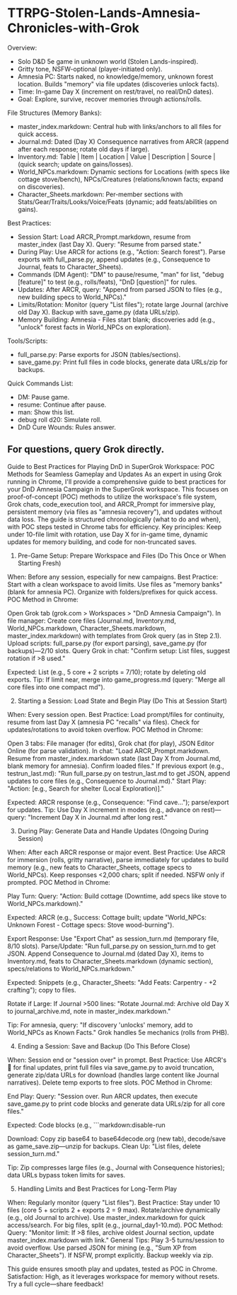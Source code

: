 # TTRPG-Stolen-Lands-Amnesia-Chronicles-with-Grok

Overview:
- Solo D&D 5e game in unknown world (Stolen Lands-inspired).
- Gritty tone, NSFW-optional (player-initiated only).
- Amnesia PC: Starts naked, no knowledge/memory, unknown forest location. Builds "memory" via file updates (discoveries unlock facts).
- Time: In-game Day X (increment on rest/travel, no real/DnD dates).
- Goal: Explore, survive, recover memories through actions/rolls.

File Structures (Memory Banks):
- master_index.markdown: Central hub with links/anchors to all files for quick access.
- Journal.md: Dated (Day X) Consequence narratives from ARCR (append after each response; rotate old days if large).
- Inventory.md: Table | Item | Location | Value | Description | Source | (quick search; update on gains/losses).
- World_NPCs.markdown: Dynamic sections for Locations (with specs like cottage stove/bench), NPCs/Creatures (relations/known facts; expand on discoveries).
- Character_Sheets.markdown: Per-member sections with Stats/Gear/Traits/Looks/Voice/Feats (dynamic; add feats/abilities on gains).

Best Practices:
- Session Start: Load ARCR_Prompt.markdown, resume from master_index (last Day X). Query: "Resume from parsed state."
- During Play: Use ARCR for actions (e.g., "Action: Search forest"). Parse exports with full_parse.py, append updates (e.g., Consequence to Journal, feats to Character_Sheets).
- Commands (DM Agent): "DM" to pause/resume, "man" for list, "debug [feature]" to test (e.g., rolls/feats), "DnD [question]" for rules.
- Updates: After ARCR, query: "Append from parsed JSON to files (e.g., new building specs to World_NPCs)."
- Limits/Rotation: Monitor (query "List files"); rotate large Journal (archive old Day X). Backup with save_game.py (data URLs/zip).
- Memory Building: Amnesia - Files start blank; discoveries add (e.g., "unlock" forest facts in World_NPCs on exploration).

Tools/Scripts:
- full_parse.py: Parse exports for JSON (tables/sections).
- save_game.py: Print full files in code blocks, generate data URLs/zip for backups.

Quick Commands List:
- DM: Pause game.
- resume: Continue after pause.
- man: Show this list.
- debug roll d20: Simulate roll.
- DnD Cure Wounds: Rules answer.

For questions, query Grok directly.
---
Guide to Best Practices for Playing DnD in SuperGrok Workspace: POC Methods for Seamless Gameplay and Updates
As an expert in using Grok running in Chrome, I'll provide a comprehensive guide to best practices for your DnD Amnesia Campaign in the SuperGrok workspace. This focuses on proof-of-concept (POC) methods to utilize the workspace's file system, Grok chats, code_execution tool, and ARCR_Prompt for immersive play, persistent memory (via files as "amnesia recovery"), and updates without data loss. The guide is structured chronologically (what to do and when), with POC steps tested in Chrome tabs for efficiency. Key principles: Keep under 10-file limit with rotation, use Day X for in-game time, dynamic updates for memory building, and code for non-truncated saves.
1. Pre-Game Setup: Prepare Workspace and Files (Do This Once or When Starting Fresh)

When: Before any session, especially for new campaigns.
Best Practice: Start with a clean workspace to avoid limits. Use files as "memory banks" (blank for amnesia PC). Organize with folders/prefixes for quick access.
POC Method in Chrome:

Open Grok tab (grok.com > Workspaces > "DnD Amnesia Campaign").
In file manager: Create core files (Journal.md, Inventory.md, World_NPCs.markdown, Character_Sheets.markdown, master_index.markdown) with templates from Grok query (as in Step 2.1).
Upload scripts: full_parse.py (for export parsing), save_game.py (for backups)—2/10 slots.
Query Grok in chat: "Confirm setup: List files, suggest rotation if >8 used."


Expected: List (e.g., 5 core + 2 scripts = 7/10); rotate by deleting old exports.
Tip: If limit near, merge into game_progress.md (query: "Merge all core files into one compact md").



2. Starting a Session: Load State and Begin Play (Do This at Session Start)

When: Every session open.
Best Practice: Load prompt/files for continuity, resume from last Day X (amnesia PC "recalls" via files). Check for updates/rotations to avoid token overflow.
POC Method in Chrome:

Open 3 tabs: File manager (for edits), Grok chat (for play), JSON Editor Online (for parse validation).
In chat: "Load ARCR_Prompt.markdown. Resume from master_index.markdown state (last Day X from Journal.md, blank memory for amnesia). Confirm loaded files."
If previous export (e.g., testrun_last.md): "Run full_parse.py on testrun_last.md to get JSON, append updates to core files (e.g., Consequence to Journal.md)."
Start Play: "Action: [e.g., Search for shelter (Local Exploration)]."


Expected: ARCR response (e.g., Consequence: "Find cave..."); parse/export for updates.
Tip: Use Day X increment in modes (e.g., advance on rest)—query: "Increment Day X in Journal.md after long rest."



3. During Play: Generate Data and Handle Updates (Ongoing During Session)

When: After each ARCR response or major event.
Best Practice: Use ARCR for immersion (rolls, gritty narrative), parse immediately for updates to build memory (e.g., new feats to Character_Sheets, cottage specs to World_NPCs). Keep responses <2,000 chars; split if needed. NSFW only if prompted.
POC Method in Chrome:

Play Turn: Query: "Action: Build cottage (Downtime, add specs like stove to World_NPCs.markdown)."


Expected: ARCR (e.g., Success: Cottage built; update "World_NPCs: Unknown Forest - Cottage specs: Stove wood-burning").


Export Response: Use "Export Chat" as session_turn.md (temporary file, 8/10 slots).
Parse/Update: "Run full_parse.py on session_turn.md to get JSON. Append Consequence to Journal.md (dated Day X), items to Inventory.md, feats to Character_Sheets.markdown (dynamic section), specs/relations to World_NPCs.markdown."


Expected: Snippets (e.g., Character_Sheets: "Add Feats: Carpentry - +2 crafting"); copy to files.


Rotate if Large: If Journal >500 lines: "Rotate Journal.md: Archive old Day X to journal_archive.md, note in master_index.markdown."


Tip: For amnesia, query: "If discovery 'unlocks' memory, add to World_NPCs as Known Facts." Grok handles 5e mechanics (rolls from PHB).



4. Ending a Session: Save and Backup (Do This Before Close)

When: Session end or "session over" in prompt.
Best Practice: Use ARCR's 🔄 for final updates, print full files via save_game.py to avoid truncation, generate zip/data URLs for download (handles large content like Journal narratives). Delete temp exports to free slots.
POC Method in Chrome:

End Play: Query: "Session over. Run ARCR updates, then execute save_game.py to print code blocks and generate data URLs/zip for all core files."


Expected: Code blocks (e.g., ```markdown:disable-run


Download: Copy zip base64 to base64decode.org (new tab), decode/save as game_save.zip—unzip for backups.
Clean Up: "List files, delete session_turn.md."


Tip: Zip compresses large files (e.g., Journal with Consequence histories); data URLs bypass token limits for saves.



5. Handling Limits and Best Practices for Long-Term Play

When: Regularly monitor (query "List files").
Best Practice: Stay under 10 files (core 5 + scripts 2 + exports 2 = 9 max). Rotate/archive dynamically (e.g., old Journal to archive). Use master_index.markdown for quick access/search. For big files, split (e.g., journal_day1-10.md).
POC Method: Query: "Monitor limit: If >8 files, archive oldest Journal section, update master_index.markdown with link."
General Tips: Play 3-5 turns/session to avoid overflow. Use parsed JSON for mining (e.g., "Sum XP from Character_Sheets"). If NSFW, prompt explicitly. Backup weekly via zip.

This guide ensures smooth play and updates, tested as POC in Chrome. Satisfaction: High, as it leverages workspace for memory without resets. Try a full cycle—share feedback!
